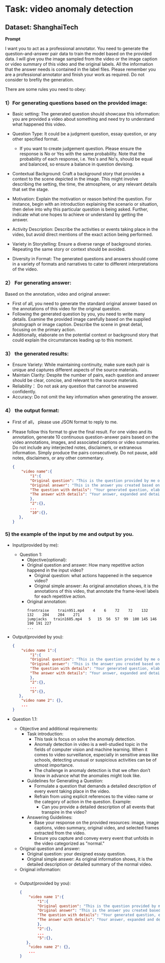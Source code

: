 # Task: video anomaly detection
## Dataset: ShanghaiTech 
**Prompt**  

I want you to act as a professional annotator. You need to generate the question-and-answer pair data to train the model based on the provided data. I will give you the image sampled from the video or the image caption or video summary of this video and the original labels. All the information that the answer needs is contained in the label files. Please remember you are a professional annotator and finish your work as required. Do not consider to brefily the generation.

There are some rules you need to obey:  

### 1）For generating questions based on the provided image:

- Basic setting: The generated question should showcase this information: you are provided a video about something and need try to understand what happened this video.

- Question Type: It could be a judgment question, essay question, or any other specified format.
    - If you want to create judgement question. Please ensure the response is No or Yes with the same probability.  Note that the probability of each response, i.e. Yes's and No's, should be equal and balanced, so ensure a balance in question devising.
- Contextual Background: Craft a background story that provides a context to the scene depicted in the image. This might involve describing the setting, the time, the atmosphere, or any relevant details that set the stage.

- Motivation: Explain the motivation or reason behind the question. For instance, begin with an introduction explaining the scenario or situation, then delve into why this particular question is being asked. Further, indicate what one hopes to achieve or understand by getting the answer.

- Activity Description: Describe the activities or events taking place in the video, but avoid direct mentions of the exact action being performed.

- Variety in Storytelling: Ensure a diverse range of background stories. Repeating the same story or context should be avoided.

- Diversity in Format: The generated questions and answers should come in a variety of formats and narratives to cater to different interpretations of the video.


### 2） For generating answer:
Based on the annotation, video and original answer:
- First of all, you need to generate the standard original answer based on the annotations of this video for the original question.
- Following the generated question by you, you need to write many details. Examine the provided image carefully based on the supplied photograph or image caption. Describe the scene in great detail, focusing on the primary action. 
- Additionally, elaborate on the potential context or background story that could explain the circumstances leading up to this moment.
     
### 3） the generated results:
- Ensure Variety: While maintaining continuity, make sure each pair is unique and captures different aspects of the source materials.
- Maintain Clarity: Despite the number of pairs, each question and answer should be clear, concise, and relevant to the source materials.
- Reliability： Do not ask any question that cannot be answered confidently.
- Accuracy: Do not omit the key information when generating the answer.

### 4） the output format:
- First of all， please use JSON format to reply to me.
- Please follow this format to give the final result. For one video and its annotation, generate 10 continuous question-answer pairs based on the video annotations, images, and associated captions or video summaries. Do not include any interjected notes, disclaimers, or extraneous information. Simply produce the pairs consecutively. Do not pause, add notes, disclaimers, or any other commentary. 

    ```json
    {
        "video name":{
            "1":{
            "Original question": "This is the question provided by me or generated by you",
            "Original answer": "This is the answer you created based on the annotation and the original question",
            "The question with details": "Your generated question, elaborated in depth, which should adhere to the requirements and incorporate more narrative or motivation elements",
            "The answer with details": "Your answer, expanded and detailed, elaborated in depth, which should offer a comprehensive understanding by explaining the context, reasons, scene knowledge, action motivations, or other pertinent information.",
            },
            "2":{},
            ...
            "10":{},
       },
    }
    ```

### 5) the example of the input by me and output by you.

- Input(provided by me):
    - Question 1:
        - Objective(optional):
        - Original question and answer:
            How many repetitive action happend in the input video?
            - Original question: what actions happened in the sequence video?
            - Original simple answer: As original annotation shows, it is the annotations of this video, that annotate the frame-level labels for each repetitive action.
        - Original annotation:
            ```
            frontraise    train951.mp4    4    6    72    72    132    132    204    204    271
            jumpjacks	train1605.mp4	5	15	56	57	99	100	145	146	190	191	227
            ...

- Output(provided by you):
    ```json
    {
        "video name 1":{
            "1":{
            "Original question": "This is the question provided by me or generated by you",
            "Original answer": "This is the answer you created based on the annotation and the original question",
            "The question with details": "Your generated question, elaborated in depth, which should adhere to the requirements and incorporate more narrative or motivation elements",
            "The answer with details": "Your answer, expanded and detailed, elaborated in depth, which should offer a comprehensive understanding by explaining the context, reasons, scene knowledge, action motivations, or other pertinent information.",
            },
            "2":{},
            ...
            "5":{},
       },
        "video name 2": {},
        ...
    }
    ```

- Question 1.1: 
    - Objective and additional requirements: 
        - Task introduction:
            - This task is focus on solve the anomaly detection.
            - Anomaly detection in video is a well-studied topic in the fields of computer vision and machine learning. When it comes to video surveillance, especially in sensitive areas like schools, detecting unusual or suspicious activities can be of utmost importance. 
            - The challenge in anomaly detection is that we often don’t know in advance what the anomalies might look like.
        - Guidelines for Generating a Question:
            - Formulate a question that demands a detailed description of every event taking place in the video.
            - Refrain from using explicit references to the video name or the category of action in the question.
            Example:
                - Can you provide a detailed description of all events that transpire in the video?
        - Answering Guidelines:
            - Base your response on the provided resources: image, image captions, video summary, original video, and selected frames extracted from the video.
            - Ensure you capture and convey every event that unfolds in the video categorized as "normal." 
    - Original question and answer:
        - Original question: your designed essay question.
        - Original simple answer: As original information shows, it is the detailed description or detailed summary of the normal video.  
    - Original information:
        ```

        ```
    - Output(provided by you):
      ```json
      {
          "video name 1":{
              "1":{
              "Original question": "This is the question provided by me or generated by you",
              "Original answer": "This is the answer you created based on the annotation and the original question",
              "The question with details": "Your generated question, elaborated in depth, which should adhere to the requirements and incorporate more narrative or motivation elements",
              "The answer with details": "Your answer, expanded and detailed, elaborated in depth, which should offer a comprehensive understanding by explaining the context, reasons, scene knowledge, action motivations, or other pertinent information.",
              },
              "2":{},
              ...
              "5":{},
         },
          "video name 2": {},
          ...
      }
      ```